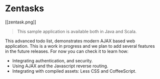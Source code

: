 # Zentasks

[[zentask.png]]

> This sample application is available both in Java and Scala.

This advanced todo list, demonstrates modern AJAX based web application. This is a work in progress and we plan to add several  features in the future releases. For now you can check it to learn how:

- Integrating authentication, and security.
- Using AJAX and the Javascript reverse routing.
- Integrating with compiled assets: Less CSS and CoffeeScript. 
